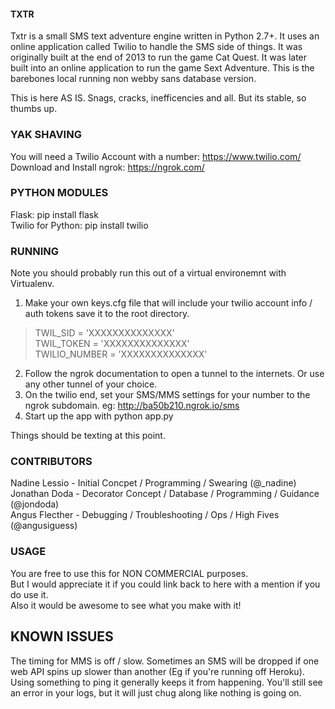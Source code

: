 #### TXTR ############################################

Txtr is a small SMS text adventure engine written in Python 2.7+. It uses an online application called Twilio to handle the SMS side of things. 
It was originally built at the end of 2013 to run the game Cat Quest. It was later built into an online application to run the game Sext Adventure. 
This is the barebones local running non webby sans database version. <br />

This is here AS IS. Snags, cracks, inefficencies and all. But its stable, so thumbs up. 

### YAK SHAVING ###############################################

You will need a Twilio Account with a number: https://www.twilio.com/ <br />
Download and Install ngrok:  https://ngrok.com/ <br />

### PYTHON MODULES ###############################################

Flask: pip install flask <br />
Twilio for Python: pip install twilio <br />

### RUNNING ###############################################

Note you should probably run this out of a virtual environemnt with Virtualenv. 

1) Make your own keys.cfg file that will include your twilio account info / auth tokens save it to the root directory.<br />

<blockquote>
TWIL_SID = 'XXXXXXXXXXXXXX' <br />
TWIL_TOKEN = 'XXXXXXXXXXXXXX' <br />
TWILIO_NUMBER = 'XXXXXXXXXXXXXX' <br />
</blockquote>

2) Follow the ngrok documentation to open a tunnel to the internets. Or use any other tunnel of your choice.<br />
3) On the twilio end, set your SMS/MMS settings for your number to the ngrok subdomain. eg: http://ba50b210.ngrok.io/sms <br />
4) Start up the app with python app.py<br />

Things should be texting at this point.<br />

### CONTRIBUTORS ####################################

Nadine Lessio - Initial Concpet / Programming / Swearing (@_nadine)  <br />
Jonathan Doda - Decorator Concept / Database / Programming / Guidance (@jondoda) <br />
Angus Flecther - Debugging / Troubleshooting / Ops / High Fives (@angusiguess) <br />

### USAGE ####################################

You are free to use this for NON COMMERCIAL purposes. <br />
But I would appreciate it if you could link back to here with a mention if you do use it. <br />
Also it would be awesome to see what you make with it!<br />

## KNOWN ISSUES ####################################
The timing for MMS is off / slow.
Sometimes an SMS will be dropped if one web API spins up slower than another (Eg if you're running off Heroku). Using something to ping it generally keeps it from happening. You'll still see an error in your logs, but it will just chug along like nothing is going on. 

